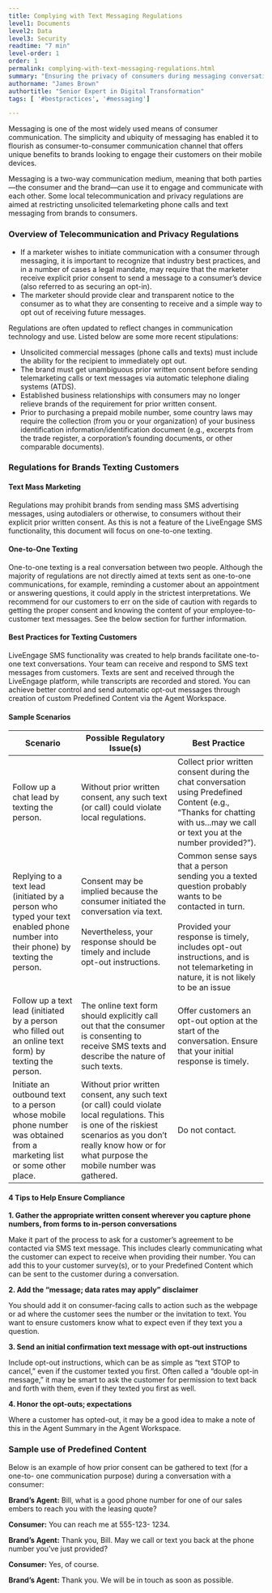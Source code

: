 ```yaml
---
title: Complying with Text Messaging Regulations
level1: Documents
level2: Data
level3: Security
readtime: "7 min"
level-order: 1
order: 1
permalink: complying-with-text-messaging-regulations.html
summary: "Ensuring the privacy of consumers during messaging conversations is at the forefront of many telecommunication regulations."
authorname: "James Brown"
authortitle: "Senior Expert in Digital Transformation"
tags: [ '#bestpractices', '#messaging']

---
```


Messaging is one of the most widely used means of consumer communication. The simplicity and ubiquity of  messaging has enabled it to flourish as consumer-to-consumer communication channel that offers unique benefits to brands looking to engage their customers on their mobile devices.

Messaging is a two-way communication medium, meaning that both parties—the consumer and
the brand—can use it to engage and communicate with each other. Some local telecommunication and privacy regulations are aimed at restricting unsolicited telemarketing phone calls and text messaging from brands to consumers.



### Overview of Telecommunication and Privacy Regulations

* If a marketer wishes to initiate communication with a consumer through messaging, it is important to recognize that industry best practices, and in a number of cases a legal mandate, may require that the marketer receive explicit prior consent to send a
message to a consumer’s device (also referred to as securing an opt-in).
* The marketer should provide clear and transparent notice to the consumer as to what
they are consenting to receive and a simple way to opt out of receiving future
messages.

Regulations are often updated to reflect changes in communication technology and use. Listed below are some more recent stipulations:
* Unsolicited commercial messages (phone calls and texts) must include the ability for the recipient to immediately opt out.
* The brand must get unambiguous prior written consent before sending telemarketing
calls or text messages via automatic telephone dialing systems (ATDS).
* Established business relationships with consumers may no longer relieve brands of the requirement for prior written consent.
* Prior to purchasing a prepaid mobile number, some country laws may require the
collection (from you or your organization) of your business identification information/identification document (e.g., excerpts from the trade register, a corporation’s founding documents, or other comparable documents).

### Regulations for Brands Texting Customers



#### Text Mass Marketing

Regulations may prohibit brands from sending mass SMS advertising messages, using
autodialers or otherwise, to consumers without their explicit prior written consent. As this is not a feature of the LiveEngage SMS functionality, this document will focus on one-to-one texting.

#### One-to-One Texting

One-to-one texting is a real conversation between two people. Although the majority of
regulations are not directly aimed at texts sent as one-to-one communications, for example, reminding a customer about an appointment or answering questions, it could apply in the strictest interpretations. We recommend for our customers to err on the side of caution with regards to getting the proper consent and knowing the content of your employee-to-customer text messages. See the below section for further information.


#### Best Practices for Texting Customers

LiveEngage SMS functionality was created to help brands facilitate one-to-one text
conversations. Your team can receive and respond to SMS text messages from customers.
Texts are sent and received through the LiveEngage platform, while transcripts are recorded and stored. You can achieve better control and send automatic opt-out messages through creation of custom Predefined Content via the Agent Workspace.

#### Sample Scenarios

| Scenario        | Possible Regulatory Issue(s) | Best Practice |
| ------------- |-------------| -----|
| Follow up a chat lead by texting the person. | Without prior written consent, any such text (or call) could violate local regulations. | Collect prior written consent during the chat conversation using Predefined Content (e.g., “Thanks for chatting with us...may we call or text you at the number provided?”). |
| Replying to a text lead (initiated by a person  who typed your text enabled phone number into their phone) by texting the person. | Consent may be implied because the consumer initiated the conversation via text. <br> <br> Nevertheless, your response should be timely and include opt-out instructions. | Common sense says that a person sending you a texted question probably wants to be contacted in turn. <br> <br> Provided your response is timely, includes opt-out instructions, and is not telemarketing in nature, it is not likely to be an issue |
| Follow up a text lead (initiated by a person who filled out an online text form) by texting the person.     | The online text form should explicitly call out that the consumer is consenting to receive SMS texts and describe the nature of such texts. | Offer customers an opt-out option at the start of the conversation. Ensure that your initial response is timely. |
| Initiate an outbound text to a person whose mobile phone number was obtained from a marketing list or some other place.     | Without prior written consent, any such text (or call) could violate local regulations. This is one of the riskiest scenarios as you don’t really know how or for what purpose the mobile number was gathered. | Do not contact. |

#### 4 Tips to Help Ensure Compliance

**1. Gather the appropriate written consent wherever you capture phone numbers,
from forms to in-person conversations**

Make it part of the process to ask for a customer’s agreement to be contacted via SMS text
message. This includes clearly communicating what the customer can expect to receive
when providing their number. You can add this to your customer survey(s), or to your
Predefined Content which can be sent to the customer during a conversation.

**2. Add the “message; data rates may apply” disclaimer**

You should add it on consumer-facing calls to action such as the webpage or ad where the
customer sees the number or the invitation to text. You want to ensure customers know
what to expect even if they text you a question.

**3. Send an initial confirmation text message with opt-out instructions**

Include opt-out instructions, which can be as simple as “text STOP to cancel,” even if the
customer texted you first. Often called a “double opt-in message,” it may be smart to ask
the customer for permission to text back and forth with them, even if they texted you first as
well.

**4. Honor the opt-outs; expectations**

Where a customer has opted-out, it may be a good idea to make a note of this in the Agent
Summary in the Agent Workspace.


### Sample use of Predefined Content
Below is an example of how prior consent can be gathered to text (for a one-to- one
communication purpose) during a conversation with a consumer:

**Brand’s Agent:** Bill, what is a good phone number for one of our sales
embers to reach you with the leasing quote?

**Consumer:** You can reach me at 555-123- 1234.

**Brand’s Agent:** Thank you, Bill. May we call or text you back at the phone
number you’ve just provided?

**Consumer:** Yes, of course.

**Brand’s Agent:** Thank you. We will be in touch as soon as possible.
